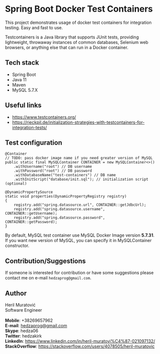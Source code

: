 # Spring Boot Docker Test Containers
This project demonstrates usage of docker test containers for integration testing.
Easy and fast to use.

Testcontainers is a Java library that supports JUnit tests, providing lightweight, throwaway instances of common 
databases, Selenium web browsers, or anything else that can run in a Docker container.

## Tech stack
- Spring Boot
- Java 11
- Maven
- MySQL 5.7.X

## Useful links
- https://www.testcontainers.org/
- https://rieckpil.de/initialization-strategies-with-testcontainers-for-integration-tests/

## Test configuration
```
@Container
// TODO: pass docker image name if you need greater version of MySQL
public static final MySQLContainer CONTAINER = new MySQLContainer<>()
    .withUsername("root") // DB username
    .withPassword("root") // DB password
    .withDatabaseName("test-containers") // DB name
    .withInitScript("database/init.sql"); // initialization script (optional)

@DynamicPropertySource
static void properties(DynamicPropertyRegistry registry)
{
    registry.add("spring.datasource.url", CONTAINER::getJdbcUrl);
    registry.add("spring.datasource.username", CONTAINER::getUsername);
    registry.add("spring.datasource.password", CONTAINER::getPassword);
}
```
By default, MySQL test container use MySQL Docker Image version **5.7.31**. If you want new version of
MySQL, you can specify it in MySQLContainer constructor.

## Contribution/Suggestions
If someone is interested for contribution or have some suggestions please contact me on e-mail `hedzaprog@gmail.com`.

## Author
Heril Muratović  
Software Engineer  
<br>
**Mobile**: +38269657962  
**E-mail**: hedzaprog@gmail.com  
**Skype**: hedza06  
**Twitter**: hedzakirk  
**LinkedIn**: https://www.linkedin.com/in/heril-muratovi%C4%87-021097132/  
**StackOverflow**: https://stackoverflow.com/users/4078505/heril-muratovic